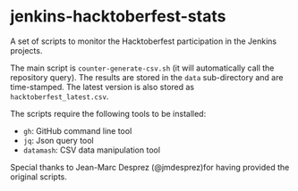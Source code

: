 # jenkins-hacktoberfest-stats

A set of scripts to monitor the Hacktoberfest participation in the Jenkins projects.

The main script is `counter-generate-csv.sh` (it will automatically call the repository query). 
The results are stored in the `data` sub-directory and are time-stamped. The latest version is also stored as `hacktoberfest_latest.csv`.

The scripts require the following tools to be installed:

- `gh`: GitHub command line tool
- `jq`: Json query tool
- `datamash`: CSV data manipulation tool 

Special thanks to Jean-Marc Desprez (@jmdesprez)for having provided the original scripts.
